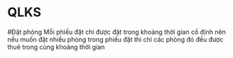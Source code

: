 # QLKS
#Đặt phòng
Mỗi phiếu đặt chỉ được đặt trong khoảng thời gian cố định nên nếu muốn đặt nhiều phòng trong phiếu đặt thì chỉ các phòng đó đều được thuê trong cùng khoảng thời gian